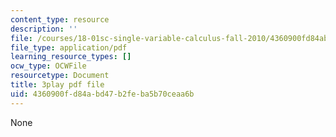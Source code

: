 ```yaml
---
content_type: resource
description: ''
file: /courses/18-01sc-single-variable-calculus-fall-2010/4360900fd84abd47b2feba5b70ceaa6b_TpWQlKHPyJ4.pdf
file_type: application/pdf
learning_resource_types: []
ocw_type: OCWFile
resourcetype: Document
title: 3play pdf file
uid: 4360900f-d84a-bd47-b2fe-ba5b70ceaa6b
---
```

None


